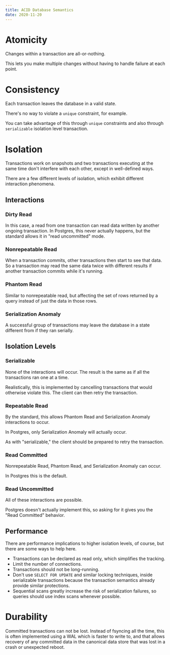 ```yaml
---
title: ACID Database Semantics
date: 2020-11-20
---
```


# Atomicity

Changes within a transaction are all-or-nothing.

This lets you make multiple changes without having to handle failure at each point.

# Consistency

Each transaction leaves the database in a valid state.

There's no way to violate a `unique` constraint, for example.

You can take advantage of this through `unique` constraints and also through `serializable` isolation level transaction.

# Isolation

Transactions work on snapshots and two transactions executing at the same time don't interfere with each other, except in well-defined ways.

There are a few different levels of isolation, which exhibit different interaction phenomena.

## Interactions

### Dirty Read

In this case, a read from one transaction can read data written by another ongoing transaction. In Postgres, this never actually happens, but the standard allows it in "read uncommitted" mode.

### Nonrepeatable Read

When a transaction commits, other transactions then start to see that data. So a transaction may read the same data twice with different results if another transaction commits while it's running.

### Phantom Read

Similar to nonrepeatable read, but affecting the set of rows returned by a query instead of just the data in those rows.

### Serialization Anomaly

A successful group of transactions may leave the database in a state different from if they ran serially.

## Isolation Levels

### Serializable

None of the interactions will occur. The result is the same as if all the transactions ran one at a time.

Realistically, this is implemented by cancelling transactions that would otherwise violate this. The client can then retry the transaction.

### Repeatable Read

By the standard, this allows Phantom Read and Serialization Anomaly interactions to occur.

In Postgres, only Serialization Anomaly will actually occur.

As with "serializable," the client should be prepared to retry the transaction.

### Read Committed

Nonrepeatable Read, Phantom Read, and Serialization Anomaly can occur.

In Postgres this is the default.

### Read Uncommitted

All of these interactions are possible.

Postgres doesn't actually implement this, so asking for it gives you the "Read Committed" behavior.

## Performance

There are performance implications to higher isolation levels, of course, but there are some ways to help here.

* Transactions can be declared as read only, which simplifies the tracking.
* Limit the number of connections.
* Transactions should not be long-running.
* Don't use `SELECT FOR UPDATE` and similar locking techniques, inside serializable transactions because the transaction semantics already provide similar protections.
* Sequential scans greatly increase the risk of serialization failures, so queries should use index scans whenever possible.

# Durability

Committed transactions can not be lost. Instead of fsyncing all the time, this is often implemented using a WAL which is faster to write to, and that allows recovery of any committed data in the canonical data store that was lost in a crash or unexpected reboot.
